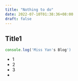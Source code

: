 ```yaml
---
title: "Nothing to do"
date: 2022-07-10T01:38:36+08:00
draft: false
---
```


## Title1

```JavaScript
console.log('Miss Yan's Blog')
```


- 1
- 2
- 3
- 
